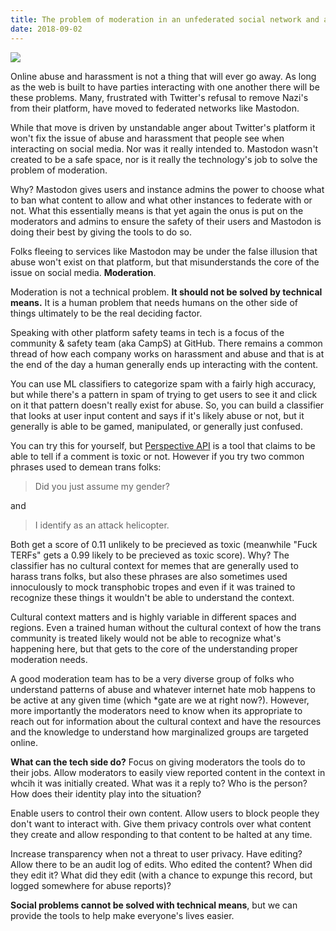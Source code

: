 ```yaml
---
title: The problem of moderation in an unfederated social network and a federated one is the exact same problem, send post
date: 2018-09-02
---
```


![](https://gifer.com/i/oeC.gif)

Online abuse and harassment is not a thing that will ever go away. As long as the web is built to have parties interacting with one another there will be these problems. Many, frustrated with Twitter's refusal to remove Nazi's from their platform, have moved to federated networks like Mastodon. 

While that move is driven by unstandable anger about Twitter's platform it won't fix the issue of abuse and harassment that people see when interacting on social media. Nor was it really intended to. Mastodon wasn't created to be a safe space, nor is it really the technology's job to solve the problem of moderation. 

Why? Mastodon gives users and instance admins the power to choose what to ban what content to allow and what other instances to federate with or not. What this essentially means is that yet again the onus is put on the moderators and admins to ensure the safety of their users and Mastodon is doing their best by giving the tools to do so. 

Folks fleeing to services like Mastodon may be under the false illusion that abuse won't exist on that platform, but that misunderstands the core of the issue on social media. **Moderation**. 

Moderation is not a technical problem. **It should not be solved by technical means.** It is a human problem that needs humans on the other side of things ultimately to be the real deciding factor. 

Speaking with other platform safety teams in tech is a focus of the community & safety team (aka CampS) at GitHub. There remains a common thread of how each company works on harassment and abuse and that is at the end of the day a human generally ends up interacting with the content. 

You can use ML classifiers to categorize spam with a fairly high accuracy, but while there's a pattern in spam of trying to get users to see it and click on it that pattern doesn't really exist for abuse. So, you can build a classifier that looks at user input content and says if it's likely abuse or not, but it generally is able to be gamed, manipulated, or generally just confused. 

You can try this for yourself, but [Perspective API](https://www.perspectiveapi.com/#/) is a tool that claims to be able to tell if a comment is toxic or not. However if you try two common phrases used to demean trans folks:

> Did you just assume my gender?

and 

> I identify as an attack helicopter.

Both get a score of 0.11 unlikely to be precieved as toxic (meanwhile "Fuck TERFs" gets a 0.99 likely to be precieved as toxic score). Why? The classifier has no cultural context for memes that are generally used to harass trans folks, but also these phrases are also sometimes used innoculously to mock transphobic tropes and even if it was trained to recognize these things it wouldn't be able to understand the context. 

Cultural context matters and is highly variable in different spaces and regions. Even a trained human without the cultural context of how the trans community is treated likely would not be able to recognize what's happening here, but that gets to the core of the understanding proper moderation needs. 

A good moderation team has to be a very diverse group of folks who understand patterns of abuse and whatever internet hate mob happens to be active at any given time (which *gate are we at right now?). However, more importantly the moderators need to know when its appropriate to reach out for information about the cultural context and have the resources and the knowledge to understand how marginalized groups are targeted online. 

**What can the tech side do?** Focus on giving moderators the tools do to their jobs. Allow moderators to easily view reported content in the context in whcih it was initially created. What was it a reply to? Who is the person? How does their identity play into the situation? 

Enable users to control their own content. Allow users to block people they don't want to interact with. Give them privacy controls over what content they create and allow responding to that content to be halted at any time.

Increase transparency when not a threat to user privacy. Have editing? Allow there to be an audit log of edits. Who edited the content? When did they edit it? What did they edit (with a chance to expunge this record, but logged somewhere for abuse reports)?

**Social problems cannot be solved with technical means**, but we can provide the tools to help make everyone's lives easier. 